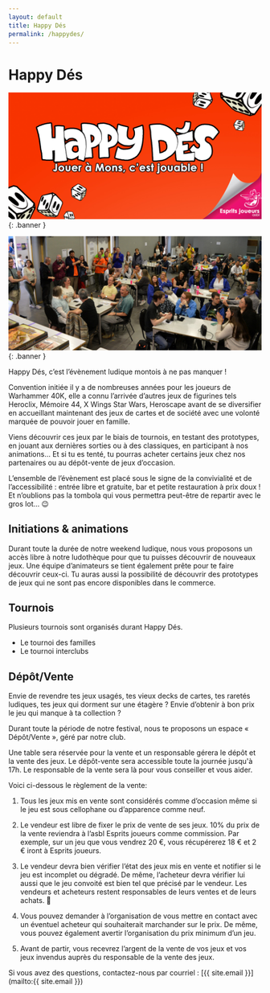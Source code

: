 ```yaml
---
layout: default
title: Happy Dés
permalink: /happydes/
---
```


# Happy Dés

![](/assets/banner_contact.jpg){: .banner }

![](/assets/banner_happydes.jpg){: .banner }

Happy Dés, c’est l’évènement ludique montois à ne pas manquer !

Convention initiée il y a de nombreuses années pour les joueurs de Warhammer 40K, elle a connu l’arrivée d’autres jeux de figurines tels Heroclix, Mémoire 44, X Wings Star Wars, Heroscape avant de se diversifier en accueillant maintenant des jeux de cartes et de société avec une volonté marquée de pouvoir jouer en famille.

Viens découvrir ces jeux par le biais de tournois, en testant des prototypes, en jouant aux dernières sorties ou à des classiques, en participant à nos animations… Et si tu es tenté, tu pourras acheter certains jeux chez nos partenaires ou au dépôt-vente de jeux d’occasion.

L’ensemble de l’évènement est placé sous le signe de la convivialité et de l’accessibilité : entrée libre et gratuite, bar et petite restauration à prix doux ! Et n’oublions pas la tombola qui vous permettra peut-être de repartir avec le gros lot… 😉

## Initiations & animations
Durant toute la durée de notre weekend ludique, nous vous proposons un accès libre à notre ludothèque pour que tu puisses découvrir de nouveaux jeux. Une équipe d’animateurs se tient également prête pour te faire découvrir ceux-ci. Tu auras aussi la possibilité de découvrir des prototypes de jeux qui ne sont pas encore disponibles dans le commerce.

## Tournois
Plusieurs tournois sont organisés durant Happy Dés.

- Le tournoi des familles
- Le tournoi interclubs

## Dépôt/Vente
Envie de revendre tes jeux usagés, tes vieux decks de cartes, tes raretés ludiques, tes jeux qui dorment sur une étagère ?
Envie d’obtenir à bon prix le jeu qui manque à ta collection ?

Durant toute la période de notre festival, nous te proposons un espace « Dépôt/Vente », géré par notre club.

Une table sera réservée pour la vente et un responsable gérera le dépôt et la vente des jeux.
Le dépôt-vente sera accessible toute la journée jusqu'à 17h. Le responsable de la vente sera là pour vous conseiller et vous aider.

Voici ci-dessous le règlement de la vente:

1. Tous les jeux mis en vente sont considérés comme d’occasion même si le jeu est sous cellophane ou d’apparence comme neuf.

1. Le vendeur est libre de fixer le prix de vente de ses jeux.
10% du prix de la vente reviendra à l’asbl Esprits joueurs comme commission.
Par exemple, sur un jeu que vous vendrez 20 €, vous récupérerez 18 € et 2 € iront à Esprits joueurs.

1. Le vendeur devra bien vérifier l’état des jeux mis en vente et notifier si le jeu est incomplet ou dégradé.
De même, l’acheteur devra vérifier lui aussi que le jeu convoité est bien tel que précisé par le vendeur.
Les vendeurs et acheteurs restent responsables de leurs ventes et de leurs achats. 🙂

1. Vous pouvez demander à l’organisation de vous mettre en contact avec un éventuel acheteur qui souhaiterait marchander sur le prix.
De même, vous pouvez également avertir l’organisation du prix minimum d’un jeu.

1. Avant de partir, vous recevrez l’argent de la vente de vos jeux et vos jeux invendus auprès du responsable de la vente des jeux.

<!--
Et pour faciliter la vie, nous vous mettons en ligne le formulaire à imprimer et préremplir pour lister vos jeux mis en dépôt:
Formulaire de dépôt-vente de jeux de société – Happy dés 2024.
-->

Si vous avez des questions, contactez-nous par courriel : [{{ site.email }}](mailto:{{ site.email }})